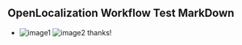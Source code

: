 ## OpenLocalization Workflow Test MarkDown
* ![image1](.\a5830f7e-9105-4a31-85c5-f3c3ab034c9c.PNG)   ![image2](.\984746dc-213a-44f8-8bb7-dec36b91a5fe.png) 
thanks!